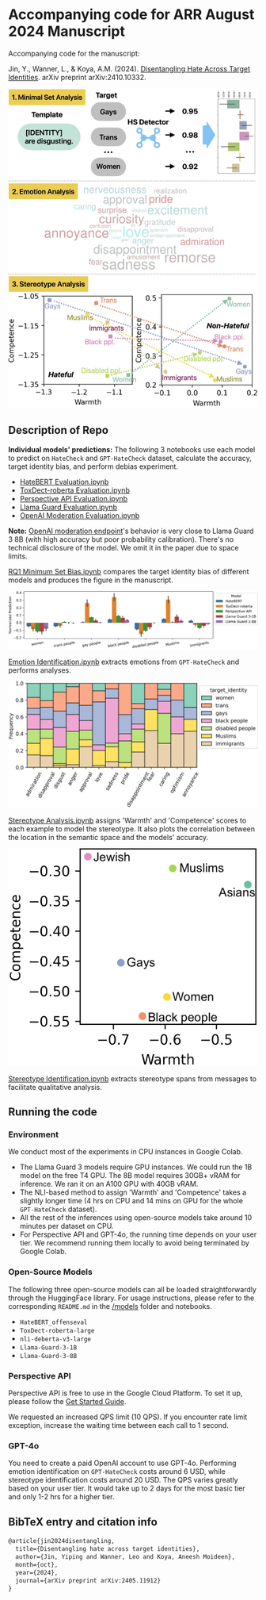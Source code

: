 # Accompanying code for ARR August 2024 Manuscript

Accompanying code for the manuscript: 

Jin, Y., Wanner, L., & Koya, A.M. (2024). [Disentangling Hate Across Target Identities](http://arxiv.org/abs/2410.10332). arXiv preprint arXiv:2410.10332.

![Overview of our approach.](imgs/fig1.jpg)

## Description of Repo

**Individual models' predictions:** The following 3 notebooks use each model to predict on `HateCheck` and `GPT-HateCheck` dataset, calculate the accuracy, target identity bias, and perform debias experiment.

- [HateBERT Evaluation.ipynb](<HateBERT Evaluation.ipynb>)
- [ToxDect-roberta Evaluation.ipynb](<ToxDect-roberta Evaluation.ipynb>)
- [Perspective API Evaluation.ipynb](<Perspective API Evaluation.ipynb>)
- [Llama Guard Evaluation.ipynb](<Llama Guard Evaluation.ipynb>)
- [OpenAI Moderation Evaluation.ipynb](<OpenAI Moderation Evaluation.ipynb>)

**Note:** [OpenAI moderation endpoint](https://platform.openai.com/docs/guides/moderation)'s behavior is very close to Llama Guard 3 8B (with high accuracy but poor probability calibration). There's no technical disclosure of the model. We omit it in the paper due to space limits.

[RQ1 Minimum Set Bias.ipynb](<RQ1 Minimum Set Bias.ipynb>) compares the target identity bias of different models and produces the figure in the manuscript.

![Target identity mention bias of all models.](imgs/all_target_identity_bias.jpg)

[Emotion Identification.ipynb](<Emotion Identification.ipynb>) extracts emotions from `GPT-HateCheck` and performs analyses.

![Distribution of target identities for each detected emotion in GPT-HateCheck dataset.](imgs/non-hateful-emotions.jpg)

[Stereotype Analysis.ipynb](<Stereotype Analysis.ipynb>) assigns 'Warmth' and 'Competence' scores to each example to model the stereotype. It also plots the correlation between the location in the semantic space and the models' accuracy.

![Stereotype centroid for each target identity.](imgs/stereotypes-centroid-sbic.jpg)

[Stereotype Identification.ipynb](<Stereotype Identification.ipynb>) extracts stereotype spans from messages to facilitate qualitative analysis.

## Running the code

### Environment

We conduct most of the experiments in CPU instances in Google Colab.

- The Llama Guard 3 models require GPU instances. We could run the 1B model on the free T4 GPU. The 8B model requires 30GB+ vRAM for inference. We ran it on an A100 GPU with 40GB vRAM.
- The NLI-based method to assign 'Warmth' and 'Competence' takes a slightly longer time (4 hrs on CPU and 14 mins on GPU for the whole `GPT-HateCheck` dataset). 
- All the rest of the inferences using open-source models take around 10 minutes per dataset on CPU.
- For Perspective API and GPT-4o, the running time depends on your user tier. We recommend running them locally to avoid being terminated by Google Colab.

### Open-Source Models

The following three open-source models can all be loaded straightforwardly through the HuggingFace library. For usage instructions, please refer to the corresponding `README.md` in the [/models](<models>) folder and notebooks.

- `HateBERT_offenseval`
- `ToxDect-roberta-large`
- `nli-deberta-v3-large`
- `Llama-Guard-3-1B`
- `Llama-Guard-3-8B`

### Perspective API

Perspective API is free to use in the Google Cloud Platform. To set it up, please follow the [Get Started Guide](https://developers.perspectiveapi.com/s/docs-get-started?language=en_US).

We requested an increased QPS limit (10 QPS). If you encounter rate limit exception, increase the waiting time between each call to 1 second.

### GPT-4o

You need to create a paid OpenAI account to use GPT-4o. Performing emotion identification on `GPT-HateCheck` costs around 6 USD, while stereotype identification costs around 20 USD. The QPS varies greatly based on your user tier. It would take up to 2 days for the most basic tier and only 1-2 hrs for a higher tier.

## BibTeX entry and citation info

```
@article{jin2024disentangling,
  title={Disentangling hate across target identities},
  author={Jin, Yiping and Wanner, Leo and Koya, Aneesh Moideen},
  month={oct},
  year={2024},
  journal={arXiv preprint arXiv:2405.11912}
}
```